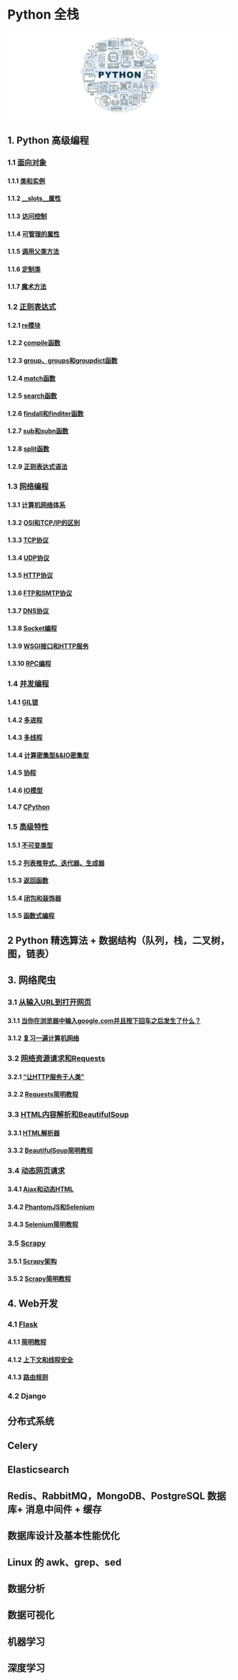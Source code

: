 # Python 全栈

![](./assets/images/00.jpg)

## 1. Python 高级编程

### 1.1 [面向对象](Python高级编程/面向对象.md)

#### 1.1.1 [类和实例](Python高级编程/面向对象.md#111-类和实例)

#### 1.1.2 [__slots__属性](Python高级编程/面向对象.md#112-__slots__属性)

#### 1.1.3 [访问控制](Python高级编程/面向对象.md#113-访问控制)

#### 1.1.4 [可管理的属性](Python高级编程/面向对象.md#114-可管理的属性)

#### 1.1.5 [调用父类方法](Python高级编程/面向对象.md#115-调用父类方法)

#### 1.1.6  [定制类](Python高级编程/面向对象.md#116-定制类)

#### 1.1.7 [魔术方法](Python高级编程/面向对象.md#117-魔术方法)

### 1.2 [正则表达式](Python高级编程/正则表达式.md)

#### 1.2.1 [re模块](Python高级编程/正则表达式.md#121-re模块)

#### 1.2.2 [compile函数](Python高级编程/正则表达式.md#122-compile函数)

#### 1.2.3 [group、groups和groupdict函数](Python高级编程/正则表达式.md#123-groupgroups和groupdict函数)

#### 1.2.4 [match函数](Python高级编程/正则表达式.md#124-match函数)

#### 1.2.5 [search函数](Python高级编程/正则表达式.md#125-search函数)

#### 1.2.6 [findall和finditer函数](Python高级编程/正则表达式.md#126-findall和finditer函数)

#### 1.2.7 [sub和subn函数](Python高级编程/正则表达式.md#127-sub和subn函数)

#### 1.2.8 [split函数](Python高级编程/正则表达式.md#128-split函数)

#### 1.2.9 [正则表达式语法](Python高级编程/正则表达式.md#129-正则表达式语法)

### 1.3 [网络编程](Python高级编程/网络编程.md)

#### 1.3.1 [计算机网络体系](Python高级编程/网络编程.md#131-计算机网络体系)

#### 1.3.2 [OSI和TCP/IP的区别](Python高级编程/网络编程.md#132-osi和tcpip的区别)

#### 1.3.3 [TCP协议](Python高级编程/网络编程.md#133-tcp协议)

#### 1.3.4 [UDP协议](Python高级编程/网络编程.md#134-udp协议)

#### 1.3.5 [HTTP协议](Python高级编程/网络编程.md#135-http协议)

#### 1.3.6 [FTP和SMTP协议](Python高级编程/网络编程.md#136-ftp和smtp协议)

#### 1.3.7 [DNS协议](Python高级编程/网络编程.md#137-dns协议)

#### 1.3.8 [Socket编程](Python高级编程/网络编程.md#138-socket编程)

#### 1.3.9 [WSGI接口和HTTP服务](Python高级编程/网络编程.md#139-wsgi接口和http服务)

#### 1.3.10 [RPC编程](Python高级编程/网络编程.md#1310-rpc编程)

### 1.4 [并发编程](Python高级编程/并发编程.md)

#### 1.4.1 [GIL锁](Python高级编程/并发编程.md#141-GIL锁)

#### 1.4.2 [多进程](Python高级编程/并发编程.md#142-多进程)

#### 1.4.3 [多线程](Python高级编程/并发编程.md#143-多线程)

#### 1.4.4 [计算密集型&&IO密集型](Python高级编程/并发编程.md#144-计算密集型&&IO密集型)

#### 1.4.5 [协程](Python高级编程/并发编程.md#145-协程)

#### 1.4.6 [IO模型](Python高级编程/并发编程.md#146-IO模型)

#### 1.4.7 [CPython](Python高级编程/并发编程.md#147-CPython)

### 1.5 [高级特性](Python高级编程/高级特性.md)

#### 1.5.1 [不可变类型](Python高级编程/高级特性.md#151-不可变类型)

#### 1.5.2 [列表推导式、迭代器、生成器](Python高级编程/高级特性.md#152-列表推导式迭代器生成器)

#### 1.5.3 [返回函数](Python高级编程/高级特性.md#153-返回函数)

#### 1.5.4 [闭包和装饰器](Python高级编程/高级特性.md#154-闭包和装饰器)

#### 1.5.5 [函数式编程](Python高级编程/高级特性.md#155-函数式编程)

## 2 Python 精选算法 + 数据结构（队列，栈，二叉树，图，链表）

## 3. 网络爬虫

### 3.1 [从输入URL到打开网页](网络爬虫/从输入URL到打开网页.md)

#### 3.1.1 [当你在浏览器中输入google.com并且按下回车之后发生了什么？](网络爬虫/从输入URL到打开网页.md#311-当你在浏览器中输入googlecom并且按下回车之后发生了什么)

#### 3.1.2 [复习一遍计算机网络](网络爬虫/从输入URL到打开网页.md#312-复习一遍计算机网络)

### 3.2 [网络资源请求和Requests](网络爬虫/网络资源请求和Requests.md)

#### 3.2.1 [“让HTTP服务于人类”](网络爬虫/网络资源请求和Requests.md#321-让HTTP服务于人类)

#### 3.2.2 [Requests简明教程](网络爬虫/网络资源请求和Requests.md#322-Requests简明教程)

### 3.3 [HTML内容解析和BeautifulSoup](网络爬虫/HTML内容解析和BeautifulSoup.md)

#### 3.3.1 [HTML解析器](网络爬虫/HTML内容解析和BeautifulSoup.md#331-HTML解析器)

#### 3.3.2 [BeautifulSoup简明教程](网络爬虫/HTML内容解析和BeautifulSoup.md#332-BeautifulSoup简明教程)

### 3.4 [动态网页请求](网络爬虫/动态网页请求.md)

#### 3.4.1 [Ajax和动态HTML](网络爬虫/动态网页请求.md#341-Ajax和动态HTML)

#### 3.4.2 [PhantomJS和Selenium](网络爬虫/动态网页请求.md#342-PhantomJS和Selenium)

#### 3.4.3 [Selenium简明教程](网络爬虫/动态网页请求.md#343-Selenium简明教程)

### 3.5 [Scrapy](网络爬虫/Scrapy.md)

#### 3.5.1 [Scrapy架构](网络爬虫/Scrapy.md#351-Scrapy架构)

#### 3.5.2 [Scrapy简明教程](网络爬虫/Scrapy.md#352-Scrapy简明教程)

## 4. Web开发

### 4.1 [Flask](Web开发/Flask.md)

#### 4.1.1 [简明教程](Web开发/Flask.md#411-简明教程)

#### 4.1.2 [上下文和线程安全](Web开发/Flask.md#412-上下文和线程安全)

#### 4.1.3 [路由规则](Web开发/Flask.md#413-路由规则)

### 4.2 Django

## 分布式系统

## Celery

## Elasticsearch

## Redis、RabbitMQ，MongoDB、PostgreSQL 数据库+ 消息中间件 + 缓存

## 数据库设计及基本性能优化

## Linux 的 awk、grep、sed

## 数据分析

## 数据可视化

## 机器学习

## 深度学习

